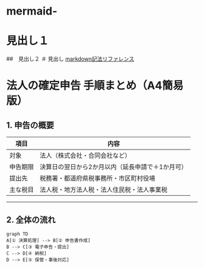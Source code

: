 # mermaid-

# 見出し１
##　見出し２
＃ 見出し
[markdown記法リファレンス](https://qiita.com/oreo/items/82183bfbaac69971917f)


# 法人の確定申告 手順まとめ（A4簡易版）

## 1. 申告の概要

| 項目 | 内容 |
|------|------|
| 対象 | 法人（株式会社・合同会社など） |
| 申告期限 | 決算日の翌日から2か月以内（延長申請で＋1か月可） |
| 提出先 | 税務署・都道府県税事務所・市区町村役場 |
| 主な税目 | 法人税・地方法人税・法人住民税・法人事業税 |

---

## 2. 全体の流れ

```mermaid
graph TD
A[① 決算処理] --> B[② 申告書作成]
B --> C[③ 電子申告・提出]
C --> D[④ 納税]
D --> E[⑤ 保管・事後対応]

